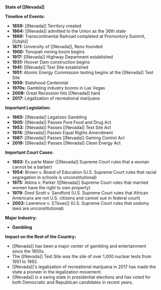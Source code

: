 **State of [[Nevada]]**

**Timeline of Events:**

* **1859:** [[Nevada]] Territory created
* **1864:** [[Nevada]] admitted to the Union as the 36th state
* **1869:** Transcontinental Railroad completed at Promontory Summit, [[Utah]]
* **1871:** University of [[Nevada]], Reno founded
* **1900:** Tonopah mining boom begins
* **1917:** [[Nevada]] Highway Department established
* **1931:** Hoover Dam construction begins
* **1941:** [[Nevada]] Test Site established
* **1951:** Atomic Energy Commission testing begins at the [[Nevada]] Test Site
* **1959:** Statehood Centennial
* **1970s:** Gambling industry booms in Las Vegas
* **2008:** Great Recession hits [[Nevada]] hard
* **2017:** Legalization of recreational marijuana

**Important Legislation:**

* **1865:** [[Nevada]] Legalizes Gambling
* **1905:** [[Nevada]] Passes Pure Food and Drug Act
* **1953:** [[Nevada]] Passes [[Nevada]] Test Site Act
* **1974:** [[Nevada]] Passes Equal Rights Amendment
* **1987:** [[Nevada]] Passes [[Nevada]] Gaming Control Act
* **2019:** [[Nevada]] Passes [[Nevada]] Clean Energy Act

**Important Court Cases:**

* **1893:** Ex parte Maier ([[Nevada]] Supreme Court rules that a woman cannot be a barber)
* **1954:** Brown v. Board of Education (U.S. Supreme Court rules that racial segregation in schools is unconstitutional)
* **1975:** Atkins v. Parker ([[Nevada]] Supreme Court rules that married women have the right to own property)
* **1979:** Dred Scott v. Sandford (U.S. Supreme Court rules that African Americans are not U.S. citizens and cannot sue in federal court)
* **2003:** Lawrence v. [[Texas]] (U.S. Supreme Court rules that sodomy laws are unconstitutional)

**Major Industry:**

* **Gambling**

**Impact on the Rest of the Country:**

* [[Nevada]] has been a major center of gambling and entertainment since the 1950s.
* The [[Nevada]] Test Site was the site of over 1,000 nuclear tests from 1951 to 1992.
* [[Nevada]]'s legalization of recreational marijuana in 2017 has made the state a pioneer in the legalization movement.
* [[Nevada]] is a swing state in presidential elections and has voted for both Democratic and Republican candidates in recent years.